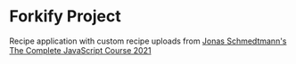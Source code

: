 # Forkify Project

Recipe application with custom recipe uploads from [Jonas Schmedtmann's The Complete JavaScript Course 2021](https://www.udemy.com/course/the-complete-javascript-course/)